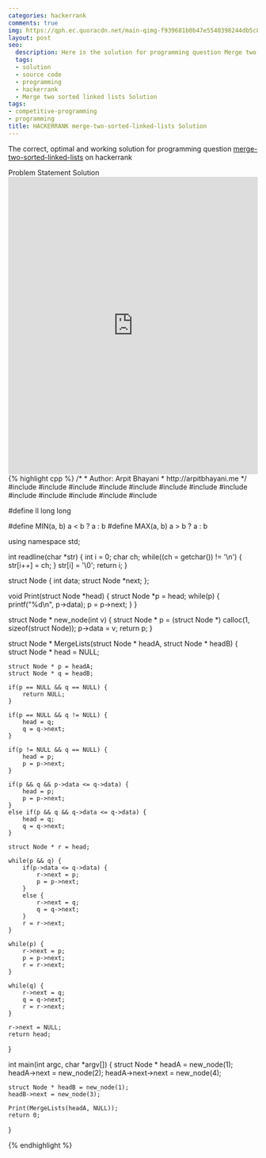 ```yaml
---
categories: hackerrank
comments: true
img: https://qph.ec.quoracdn.net/main-qimg-f939681b0b47e5540398244db5c8966f?convert_to_webp=true
layout: post
seo:
  description: Here is the solution for programming question Merge two sorted linked lists on hackerrank
  tags:
  - solution
  - source code
  - programming
  - hackerrank
  - Merge two sorted linked lists Solution
tags:
- competitive-programming
- programming
title: HACKERRANK merge-two-sorted-linked-lists Solution
---
```

The correct, optimal and working solution for programming question [merge-two-sorted-linked-lists](https://www.hackerrank.com/challenges/merge-two-sorted-linked-lists) on hackerrank

<div class="ui secondary pointing large menu">
  <a class="grey item" data-tab="problem-statement">
    Problem Statement
  </a>
  <a class="active item grey" data-tab="solution">
    Solution
  </a>
</div>
<div class="ui bottom attached tab" data-tab="problem-statement">
    <iframe src="https://www.hackerrank.com/challenges/merge-two-sorted-linked-lists" width="100%" height="600px" style="overflow: scroll; border: none;"></iframe>
</div>
<div class="ui bottom attached active tab" data-tab="solution">
{% highlight cpp %}
/*
 *  Author: Arpit Bhayani
 *  http://arpitbhayani.me
 */
#include <cmath>
#include <cstdio>
#include <cstdlib>
#include <climits>
#include <deque>
#include <iostream>
#include <list>
#include <limits>
#include <map>
#include <queue>
#include <set>
#include <stack>
#include <vector>

#define ll long long

#define MIN(a, b) a < b ? a : b
#define MAX(a, b) a > b ? a : b

using namespace std;

int readline(char *str) {
    int i = 0;
    char ch;
    while((ch = getchar()) != '\n') {
        str[i++] = ch;
    }
    str[i] = '\0';
    return i;
}

struct Node {
    int data;
    struct Node *next;
};

void Print(struct Node *head) {
    struct Node *p = head;
    while(p) {
        printf("%d\n", p->data);
        p = p->next;
    }
}

struct Node * new_node(int v) {
    struct Node * p = (struct Node *) calloc(1, sizeof(struct Node));
    p->data = v;
    return p;
}

struct Node * MergeLists(struct Node * headA, struct Node * headB) {
    struct Node * head = NULL;

    struct Node * p = headA;
    struct Node * q = headB;

    if(p == NULL && q == NULL) {
        return NULL;
    }

    if(p == NULL && q != NULL) {
        head = q;
        q = q->next;
    }

    if(p != NULL && q == NULL) {
        head = p;
        p = p->next;
    }

    if(p && q && p->data <= q->data) {
        head = p;
        p = p->next;
    }
    else if(p && q && q->data <= q->data) {
        head = q;
        q = q->next;
    }

    struct Node * r = head;

    while(p && q) {
        if(p->data <= q->data) {
            r->next = p;
            p = p->next;
        }
        else {
            r->next = q;
            q = q->next;
        }
        r = r->next;
    }

    while(p) {
        r->next = p;
        p = p->next;
        r = r->next;
    }

    while(q) {
        r->next = q;
        q = q->next;
        r = r->next;
    }

    r->next = NULL;
    return head;
}

int main(int argc, char *argv[]) {
    struct Node * headA = new_node(1);
    headA->next = new_node(2);
    headA->next->next = new_node(4);

    struct Node * headB = new_node(1);
    headB->next = new_node(3);

    Print(MergeLists(headA, NULL));
    return 0;
}

{% endhighlight %}
</div>
